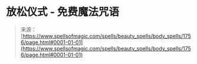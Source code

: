 <!--yml

category: 未分类

date: 2024-06-12 18:35:02

-->

# 放松仪式 - 免费魔法咒语

> 来源：[https://www.spellsofmagic.com/spells/beauty_spells/body_spells/1756/page.html#0001-01-01](https://www.spellsofmagic.com/spells/beauty_spells/body_spells/1756/page.html#0001-01-01)
